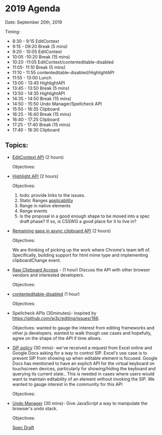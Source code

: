 # 2019 Agenda

Date: September 20th, 2019

Timing:
- 8:30 - 9:15 EditContext
- 9:15 - 09:20 Break (5 mins)
- 9:20 - 10:05 EditContext
- 10:05 -10:20 Break (15 mins)
- 10:20 -11:05 EditContext/contenteditable-disabled
- 11:05- 11:10 Break (5 mins)
- 11:10 - 11:55 contenteditable-disabled/HighlightAPI
- 11:55 - 13:00 Lunch
- 13:00 - 13:45 HighlightAPI
- 13:45 - 13:50 Break (5 mins)
- 13:50 - 14:35 HighlightAPI
- 14:35 - 14:50 Break (15 mins)
- 14:50 - 15:50 Undo Manager/Spellcheck API
- 15:50 - 16:35 Clipboard
- 16:25 - 16:40 Break (15 mins)
- 16:40 -  17:25 Clipboard
- 17:25 - 17:40 Break  (15 mins)
- 17:40 - 18:30 Clipboard

## Topics:
- [EditContext API](https://github.com/MicrosoftEdge/MSEdgeExplainers/blob/master/EditContext/explainer.md) (2 hours)

    Objectives:

- [Highlight API](https://github.com/MicrosoftEdge/MSEdgeExplainers/blob/master/highlight/explainer.md) (2 hours)

    Objectives:
    1. todo: provide links to the issues.
    1. Static Ranges [applicability](https://github.com/whatwg/dom/issues/590)
    1. Range in native elements
    1. Range events
    1. Is the proposal in a good enough shape to be moved into a spec draft phase? If so, is CSSWG a good place for it to live in?

- [Remaining gaps in async clipboard API](https://bugs.chromium.org/p/chromium/issues/detail?id=931839) (2 hours)

    Objectives:

    We are thinking of picking up the work where Chrome's team left of. Specifically, building support for html mime type and implementing clipboardChange event.

- [Raw Clipboard Access](https://tinyurl.com/raw-clipboard-access-design) - (1 hour) Discuss the API with other browser vendors and interested developers.

    Objectives:

- [contenteditable-disabled](http://w3c.github.io/editing/docs/contentEditableDisabled/) (1 hour)

    Objectives:

- Spellcheck APIs (30minutes)- inspired by https://github.com/w3c/editing/issues/166.

    Objectives:
    wanted to gauge the interest from editing frameworks and other js developers.
    wanted to walk though use cases and hopefully, agree on the shape of the API if time allows.

- [SIP policy](https://github.com/whatwg/html/issues/4876) (30 mins)- we've received a request from Excel online and Google Docs asking for a way to control SIP. Excel's use case is to prevent SIP from showing up when editable element is focused. Google Docs has mentioned to have an explicit API for the virtual keyboard on touchscreen devices, particularly for showing/hiding the keyboard and querying its current state.. This is needed in cases where users would want to maintain editability of an element without invoking the SIP. We wanted to gauge interest in the community for this API

    Objectives:

 - [Undo Manager](https://whsieh.github.io/UndoManager/) (30 mins)- Give JavaScript a way to manipulate the browser's undo stack.

   Objectives:

   [Spec Draft](https://rniwa.github.io/undo-api/)

